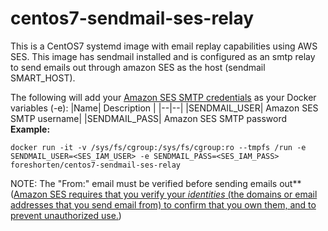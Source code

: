 # centos7-sendmail-ses-relay
This is a CentOS7 systemd image with email replay capabilities using AWS SES.  This image has sendmail installed and is configured as an smtp relay to send emails out through amazon SES as the host (sendmail SMART_HOST).

The following will add your [Amazon SES SMTP credentials](https://docs.aws.amazon.com/ses/latest/DeveloperGuide/smtp-credentials.html) as your Docker variables (-e):
|Name| Description |
|--|--|
|SENDMAIL_USER| Amazon SES SMTP username|
|SENDMAIL_PASS| Amazon SES SMTP password
**Example:**

    docker run -it -v /sys/fs/cgroup:/sys/fs/cgroup:ro --tmpfs /run -e SENDMAIL_USER=<SES_IAM_USER> -e SENDMAIL_PASS=<SES_IAM_PASS> foreshorten/centos7-sendmail-ses-relay


NOTE: The "From:" email must be verified before sending emails out** ([Amazon SES requires that you verify your _identities_ (the domains or email addresses that you send email from) to confirm that you own them, and to prevent unauthorized use.](https://docs.aws.amazon.com/ses/latest/DeveloperGuide/verify-email-addresses.html?icmpid=docs_ses_console))
